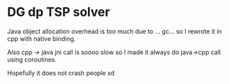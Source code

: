 # DG dp TSP solver
Java object allocation overhead is too much due to ... gc...
so I rewrote it in cpp with native binding.

Also cpp -> java jni call is soooo slow so I made it always do java->cpp call using coroutines.

Hopefully it does not crash people xd